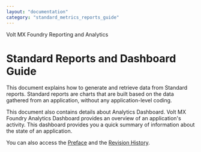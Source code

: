 ```yaml
---
layout: "documentation"
category: "standard_metrics_reports_guide"
---
```

                   

Volt MX  Foundry Reporting and Analytics

Standard Reports and Dashboard Guide
====================================

This document explains how to generate and retrieve data from Standard reports. Standard reports are charts that are built based on the data gathered from an application, without any application-level coding.

This document also contains details about Analytics Dashboard. Volt MX Foundry Analytics Dashboard provides an overview of an application's activity. This dashboard provides you a quick summary of information about the state of an application.

You can also access the [Preface](Preface.html) and the [Revision History](Revision_History.html).
